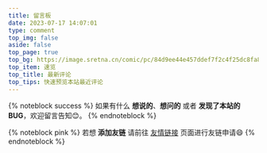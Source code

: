 ```yaml
---
title: 留言板
date: 2023-07-17 14:07:01
type: comment
top_img: false
aside: false
top_page: true
top_bg: https://image.sretna.cn/comic/pc/84d9ee44e457ddef7f2c4f25dc8fa865.jpg
top_item: 速览
top_title: 最新评论
top_tips: 快速预览本站最近评论
---
```


{% noteblock success %}
如果有什么 **想说的**、**想问的** 或者 **发现了本站的BUG**，欢迎留言告知😊。
{% endnoteblock %}

{% noteblock pink %}
若想 **添加友链** 请前往 [友情链接](/link/) 页面进行友链申请😄
{% endnoteblock %}

